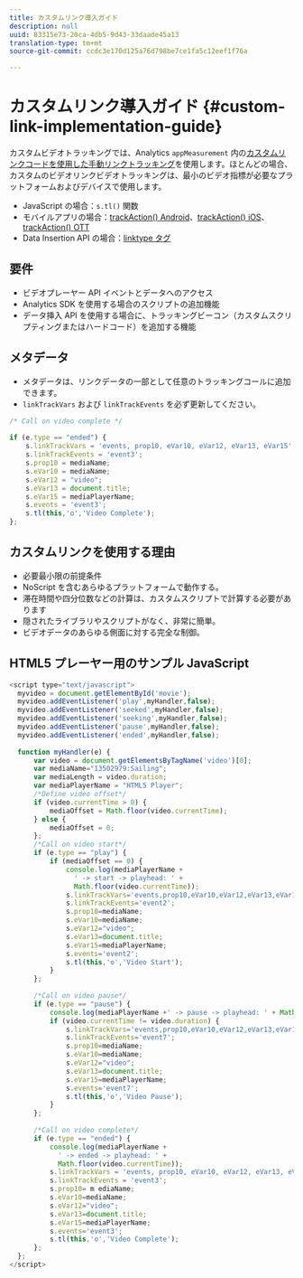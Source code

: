 ```yaml
---
title: カスタムリンク導入ガイド
description: null
uuid: 83315e73-20ca-4db5-9d43-33daade45a13
translation-type: tm+mt
source-git-commit: ccdc3e170d125a76d798be7ce1fa5c12eef1f76a

---
```



# カスタムリンク導入ガイド {#custom-link-implementation-guide}

カスタムビデオトラッキングでは、Analytics `appMeasurement` 内の[カスタムリンクコードを使用した手動リンクトラッキング](https://docs.adobe.com/content/help/en/media-analytics/using/measurement-options/cl-in-aa/cl-impl-guide.html)を使用します。ほとんどの場合、カスタムのビデオリンクビデオトラッキングは、最小のビデオ指標が必要なプラットフォームおよびデバイスで使用します。

* JavaScript の場合：`s.tl()` 関数
* モバイルアプリの場合：[trackAction() Android](hhttps://docs.adobe.com/content/help/en/mobile-services/android/analytics-android/actions.html)、[trackAction() iOS](https://docs.adobe.com/content/help/en/mobile-services/ios/analytics-ios/actions.html)、[trackAction() OTT](/help/sdk-implement/analytics-with-ott/track-app-actions.md)
* Data Insertion API の場合：[linktype タグ](https://github.com/AdobeDocs/analytics-1.4-apis/blob/master/docs/data-insertion-api/reference/r_supported_tags.md)

## 要件

* ビデオプレーヤー API イベントとデータへのアクセス
* Analytics SDK を使用する場合のスクリプトの追加機能
* データ挿入 API を使用する場合に、トラッキングビーコン（カスタムスクリプティングまたはハードコード）を追加する機能

## メタデータ

* メタデータは、リンクデータの一部として任意のトラッキングコールに追加できます。
* `linkTrackVars` および `linkTrackEvents` を必ず更新してください。

```javascript
/* Call on video complete */ 
 
if (e.type == "ended") {  
    s.linkTrackVars = 'events, prop10, eVar10, eVar12, eVar13, eVar15'; 
    s.linkTrackEvents = 'event3'; 
    s.prop10 = mediaName; 
    s.eVar10 = mediaName; 
    s.eVar12 = "video"; 
    s.eVar13 = document.title; 
    s.eVar15 = mediaPlayerName; 
    s.events = 'event3'; 
    s.tl(this,'o','Video Complete'); 
};
```

## カスタムリンクを使用する理由

* 必要最小限の前提条件
* NoScript を含むあらゆるプラットフォームで動作する。
* 滞在時間や四分位数などの計算は、カスタムスクリプトで計算する必要があります
* 隠されたライブラリやスクリプトがなく、非常に簡単。
* ビデオデータのあらゆる側面に対する完全な制御。

## HTML5 プレーヤー用のサンプル JavaScript

```javascript
<script type="text/javascript"> 
  myvideo = document.getElementById('movie'); 
  myvideo.addEventListener('play',myHandler,false); 
  myvideo.addEventListener('seeked',myHandler,false); 
  myvideo.addEventListener('seeking',myHandler,false); 
  myvideo.addEventListener('pause',myHandler,false); 
  myvideo.addEventListener('ended',myHandler,false); 
   
  function myHandler(e) { 
      var video = document.getElementsByTagName('video')[0]; 
      var mediaName="13502979:Sailing"; 
      var mediaLength = video.duration; 
      var mediaPlayerName = "HTML5 Player"; 
      /*Define video offset*/ 
      if (video.currentTime > 0) { 
          mediaOffset = Math.floor(video.currentTime); 
      } else { 
          mediaOffset = 0; 
      }; 
      /*Call on video start*/ 
      if (e.type == "play") { 
          if (mediaOffset == 0) { 
              console.log(mediaPlayerName + 
                ' -> start -> playhead: ' +  
                Math.floor(video.currentTime)); 
              s.linkTrackVars='events,prop10,eVar10,eVar12,eVar13,eVar15'; 
              s.linkTrackEvents='event2'; 
              s.prop10=mediaName; 
              s.eVar10=mediaName; 
              s.eVar12="video"; 
              s.eVar13=document.title; 
              s.eVar15=mediaPlayerName; 
              s.events='event2'; 
              s.tl(this,'o','Video Start'); 
          } 
      }; 
   
      /*Call on video pause*/ 
      if (e.type == "pause") { 
          console.log(mediaPlayerName +' -> pause -> playhead: ' + Math.floor(video.currentTime)); 
          if (video.currentTime != video.duration) { 
              s.linkTrackVars='events,prop10,eVar10,eVar12,eVar13,eVar15'; 
              s.linkTrackEvents='event7'; 
              s.prop10=mediaName; 
              s.eVar10=mediaName; 
              s.eVar12="video"; 
              s.eVar13=document.title; 
              s.eVar15=mediaPlayerName; 
              s.events='event7'; 
              s.tl(this,'o','Video Pause'); 
          } 
      }; 
   
      /*Call on video complete*/ 
      if (e.type == "ended") { 
          console.log(mediaPlayerName + 
            ' -> ended -> playhead: ' + 
            Math.floor(video.currentTime)); 
          s.linkTrackVars = 'events, prop10, eVar10, eVar12, eVar13, eVar15'; 
          s.linkTrackEvents = 'event3'; 
          s.prop10= m ediaName; 
          s.eVar10=mediaName; 
          s.eVar12="video"; 
          s.eVar13=document.title; 
          s.eVar15=mediaPlayerName; 
          s.events='event3'; 
          s.tl(this,'o','Video Complete'); 
      }; 
  }; 
</script>
```

